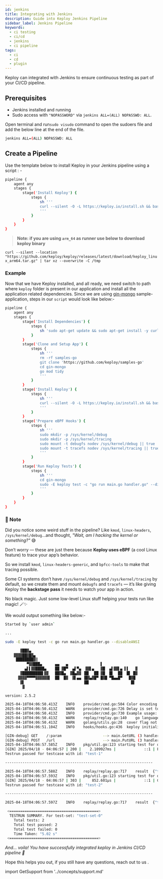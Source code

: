 ```yaml
---
id: jenkins
title: Integrating with Jenkins
description: Guide into Keploy Jenkins Pipeline
sidebar_label: Jenkins Pipeline
keywords:
  - ci testing
  - ci/cd
  - jenkins
  - ci pipeline
tags:
  - ci
  - cd
  - plugin
---
```


Keploy can integrated with Jenkins to ensure continuous testing as part of your CI/CD pipeline.

## Prerequisites

- Jenkins installed and running
- Sudo access with `"NOPASSWORD"` via `jenkins ALL=(ALL) NOPASSWD: ALL`.

Open terminal and run`sudo visudo` command to open the sudoers file and add the below line at the end of the file.

```sh
jenkins ALL=(ALL) NOPASSWD: ALL
```

## Create a Pipeline

Use the template below to install Keploy in your Jenkins pipeline using a script : -

```sh
pipeline {
    agent any
    stages {
        stage('Install Keploy') {
            steps {
                sh '''
                curl --silent -O -L https://keploy.io/install.sh && bash install.sh
                '''
            }
        }
    }
}

```

> **Note: if you are using `arm_64` as runner use below to download keploy binary**

`curl --silent --location "https://github.com/keploy/keploy/releases/latest/download/keploy_linux_arm64.tar.gz" | tar xz --overwrite -C /tmp`

### Example

Now that we have Keploy installed, and all ready, we need switch to path where `keploy` folder is present in our application and install all the application related dependencies. Since we are using [gin-mongo](https://github.com/keploy/samples-go/tree/main/gin-mongo) sample-application, steps in our `script` would look like below:-

```sh
pipeline {
    agent any
    stages {
        stage('Install Dependencies') {
            steps {
                sh 'sudo apt-get update && sudo apt-get install -y curl kmod linux-headers-generic bpfcc-tools git golang-go'
            }
        }
        stage('Clone and Setup App') {
            steps {
                sh '''
                rm -rf samples-go
                git clone 'https://github.com/keploy/samples-go'
                cd gin-mongo
                go mod tidy
                '''
            }
        }
        stage('Install Keploy') {
            steps {
                sh '''
                curl --silent -O -L https://keploy.io/install.sh && bash install.sh
                '''
            }
        }
        stage('Prepare eBPF Hooks') {
            steps {
                sh '''
                sudo mkdir -p /sys/kernel/debug
                sudo mkdir -p /sys/kernel/tracing
                sudo mount -t debugfs nodev /sys/kernel/debug || true
                sudo mount -t tracefs nodev /sys/kernel/tracing || true
                '''
            }
        }
        stage('Run Keploy Tests') {
            steps {
                sh '''
                cd gin-mongo
                sudo -E keploy test -c "go run main.go handler.go" --disableANSI
                '''
            }
        }
    }
}

```

### 📝 Note

Did you notice some weird stuff in the pipeline? Like `kmod`, `linux-headers`, `/sys/kernel/debug`...and thought, _"Wait, am I hacking the kernel or something?"_ 😅

Don’t worry — these are just there because **Keploy uses eBPF** (a cool Linux feature) to trace your app’s behavior.

So we install `kmod`, `linux-headers-generic`, and `bpfcc-tools` to make that tracing possible.

Some CI systems don’t have `/sys/kernel/debug` and `/sys/kernel/tracing` by default, so we create them and mount `debugfs` and `tracefs` — it’s like giving Keploy the **backstage pass** it needs to watch your app in action.

No black magic. Just some low-level Linux stuff helping your tests run like magic! 🪄✨

We would output something like below:-

```sh
Started by `user admin`

...

sudo -E keploy test -c go run main.go handler.go --disableANSI

       ▓██▓▄
    ▓▓▓▓██▓█▓▄
     ████████▓▒
          ▀▓▓███▄      ▄▄   ▄               ▌
         ▄▌▌▓▓████▄    ██ ▓█▀  ▄▌▀▄  ▓▓▌▄   ▓█  ▄▌▓▓▌▄ ▌▌   ▓
       ▓█████████▌▓▓   ██▓█▄  ▓█▄▓▓ ▐█▌  ██ ▓█  █▌  ██  █▌ █▓
      ▓▓▓▓▀▀▀▀▓▓▓▓▓▓▌  ██  █▓  ▓▌▄▄ ▐█▓▄▓█▀ █▓█ ▀█▄▄█▀   █▓█
       ▓▌                           ▐█▌                   █▌
        ▓

version: 2.5.2

2025-04-18T04:06:50.413Z	INFO	provider/cmd.go:504	Color encoding is disabled
2025-04-18T04:06:50.413Z	WARN	provider/cmd.go:726	Delay is set to 5 seconds, incase your app takes more time to start use --delay to set custom delay
2025-04-18T04:06:50.413Z	INFO	provider/cmd.go:730	Example usage: keploy test -c "/path/to/user/app" --delay 6
2025-04-18T04:06:50.413Z	WARN	replay/replay.go:140	go language detected. please use --language to manually set the language if needed
2025-04-18T04:06:50.413Z	WARN	golang/utils.go:28	cover flag not found in command, skipping coverage calculation
2025-04-18T04:06:51.104Z	INFO	hooks/hooks.go:436	keploy initialized and probes added to the kernel.

[GIN-debug] GET    /:param                   --> main.GetURL (3 handlers)
[GIN-debug] POST   /url                      --> main.PutURL (3 handlers)
2025-04-18T04:06:57.585Z	INFO	pkg/util.go:123	starting test for of	{"test case": "[test-1]", "test set": "[test-set-0]"}
[GIN] 2025/04/18 - 04:06:57 | 200 |    2.109927ms |             ::1 | POST     "/url"
Testrun passed for testcase with id: "test-1"

--------------------------------------------------------------------

2025-04-18T04:06:57.588Z	INFO	replay/replay.go:717	result	{"testcase id": "[test-1]", "testset id": "[test-set-0]", "passed": "[true]"}
2025-04-18T04:06:57.593Z	INFO	pkg/util.go:123	starting test for of	{"test case": "[test-2]", "test set": "[test-set-0]"}
[GIN] 2025/04/18 - 04:06:57 | 303 |     852.601µs |             ::1 | GET      "/Lhr4BWAi"
Testrun passed for testcase with id: "test-2"

--------------------------------------------------------------------

2025-04-18T04:06:57.597Z	INFO	replay/replay.go:717	result	{"testcase id": "[test-2]", "testset id": "[test-set-0]", "passed": "[true]"}

 <=========================================>
  TESTRUN SUMMARY. For test-set: "test-set-0"
	Total tests: 2
	Total test passed: 2
	Total test failed: 0
	Time Taken: "5.02 s"
 <=========================================>
```

_And... voila! You have successfully integrated keploy in Jenkins CI/CD pipeline 🌟_

Hope this helps you out, if you still have any questions, reach out to us .

import GetSupport from '../concepts/support.md'

<GetSupport/>

